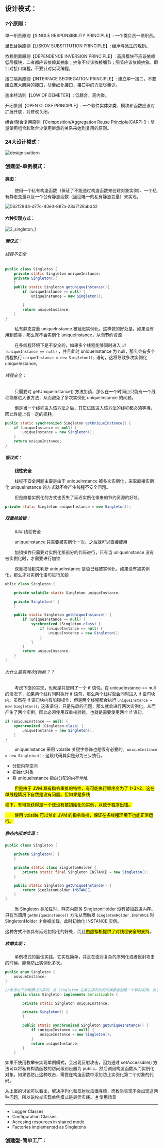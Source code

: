 ## 设计模式：

### 7个原则：

单一职责原则【SINGLE RESPONSIBILITY PRINCIPLE】: 一个类负责一项职责。

里氏替换原则【LISKOV SUBSTITUTION PRINCIPLE】: 继承与派生的规则。

依赖倒置原则【DEPENDENCE INVERSION PRINCIPLE】: 高层模块不应该依赖低层模块，二者都应该依赖其抽象；抽象不应该依赖细节；细节应该依赖抽象。即针对接口编程，不要针对实现编程。

接口隔离原则【INTERFACE SEGREGATION PRINCIPLE】: 建立单一接口，不要建立庞大臃肿的接口，尽量细化接口，接口中的方法尽量少。

迪米特法则【LOW OF DEMETER】: 低耦合，高内聚。

开闭原则【OPEN CLOSE PRINCIPLE】: 一个软件实体如类、模块和函数应该对扩展开放，对修改关闭。

组合/聚合复用原则【Composition/Aggregation Reuse Principle(CARP) 】: 尽量使用组合和聚合少使用继承的关系来达到复用的原则。

### 24大设计模式：

![design-pattern](https://www.pdai.tech/images/design-pattern.png)

### 创建型-单例模式：

#### 类图：

        使用一个私有构造函数（保证了不能通过构造函数来创建对象实例）、一个私有静态变量以及一个公有静态函数（返回唯一的私有静态变量）来实现。

<img src="https://www.pdai.tech/images/pics/562f2844-d77c-40e0-887a-28a7128abd42.png" title="" alt="562f2844-d77c-40e0-887a-28a7128abd42" data-align="center">

#### 六种实现方式：

<img title="" src="https://www.pdai.tech/images/design_part/2_singleton_1.png" alt="2_singleton_1" style="zoom:100%;" data-align="center">

##### 懒汉式：

###### 线程不安全

```java
public class Singleton {
    private static Singleton uniqueInstance;
    private Singleton(){
    }
    public static Singleton getUniqueInstance(){
        if (uniqueInstance == null) {
            uniqueInstance = new Singleton();

        }
        return uniqueInstance;
    }
}        
```

        私有静态变量 uniqueInstance 被延迟实例化，这样做的好处是，如果没有用到该类，那么就不会实例化 uniqueInstance，从而节约资源

        在多线程环境下是不安全的，如果多个线程能够同时进入 `if (uniqueInstance == null)` ，并且此时 uniqueInstance 为 null，那么会有多个线程执行 `uniqueInstance = new Singleton();` 语句，这将导致多次实例化 uniqueInstance。

###### 线程安全：

        只需要对 getUniqueInstance() 方法加锁，那么在一个时间点只能有一个线程能够进入该方法，从而避免了多次实例化 uniqueInstance 的问题。

        但是当一个线程进入该方法之后，其它试图进入该方法的线程都必须等待，因此性能上有一定的损耗。

```java
public static synchronized Singleton getUniqueInstance() {
    if (uniqueInstance == null) {
        uniqueInstance = new Singleton();
    }
    return uniqueInstance;
}
```

##### 饿汉式：

        **线性安全**

        线程不安全问题主要是由于 uniqueInstance 被多次实例化，采取直接实例化 uniqueInstance 的方式就不会产生线程不安全问题。

        但是直接实例化的方式也丢失了延迟实例化带来的节约资源的好处。

```java
private static Singleton uniqueInstance = new Singleton();
```

##### 双重校验锁：

        ### 线程安全

        uniqueInstance 只需要被实例化一次，之后就可以直接使用

        加锁操作只需要对实例化那部分的代码进行，只有当 uniqueInstance 没有被实例化时，才需要进行加锁

        双重校验锁先判断 uniqueInstance 是否已经被实例化，如果没有被实例化，那么才对实例化语句进行加锁 

```java
ublic class Singleton {

    private volatile static Singleton uniqueInstance;

    private Singleton() {
    }

    public static Singleton getUniqueInstance() {
        if (uniqueInstance == null) {
            synchronized (Singleton.class) {
                if (uniqueInstance == null) {
                    uniqueInstance = new Singleton();
                }
            }
        }
        return uniqueInstance;
    }
}
```

###### 为什么要有两次if判断？？

        考虑下面的实现，也就是只使用了一个 if 语句。在 uniqueInstance == null 的情况下，如果两个线程同时执行 if 语句，那么两个线程就会同时进入 if 语句块内。虽然在 if 语句块内有加锁操作，但是两个线程都会执行 `uniqueInstance = new Singleton();` 这条语句，只是先后的问题，那么就会进行两次实例化，从而产生了两个实例。因此必须使用双重校验锁，也就是需要使用两个 if 语句。

```java
if (uniqueInstance == null) {
    synchronized (Singleton.class) {
        uniqueInstance = new Singleton();
    }
}  
```

        uniqueInstance 采用 volatile 关键字修饰也是很有必要的。`uniqueInstance = new Singleton();` 这段代码其实是分为三步执行。

- 分配内存空间
- 初始化对象
- 将 uniqueInstance 指向分配的内存地址

        <mark>但是由于 JVM 具有指令重排的特性，有可能执行顺序变为了 1>3>2，这在单线程情况下自然是没有问题。但如果是多线</mark>

<mark>程下，有可能获得是一个还没有被初始化的实例，以致于程序出错。</mark>

<mark>        使用 volatile 可以禁止 JVM 的指令重排，保证在多线程环境下也能正常运行。</mark>

##### 静态内部类实现：

```java
public class Singleton {

    private Singleton() {
    }

    private static class SingletonHolder {
        private static final Singleton INSTANCE = new Singleton();
    }

    public static Singleton getUniqueInstance() {
        return SingletonHolder.INSTANCE;
    }
}

```

        当 Singleton 类加载时，静态内部类 SingletonHolder 没有被加载进内存。只有当调用 `getUniqueInstance()` 方法从而触发 `SingletonHolder.INSTANCE` 时 SingletonHolder 才会被加载，此时初始化 INSTANCE 实例。

这种方式不仅具有延迟初始化的好处，而且<mark>由虚拟机提供了对线程安全的支持</mark>。

##### 枚举实现：

        单例模式的最佳实践，它实现简单，并且在面对复杂的序列化或者反射攻击的时候，能够防止实例化多次。

```java
public enum Singleton {
    uniqueInstance;
}
```

```java
//考虑以下单例模式的实现，该 Singleton 在每次序列化的时候都会创建一个新的实例，为了保证只创建一个实例，必须声明所有字段都是 transient，并且提供一个 readResolve() 方法。
    public class Singleton implements Serializable {

        private static Singleton uniqueInstance;

        private Singleton() {
        }

        public static synchronized Singleton getUniqueInstance() {
            if (uniqueInstance == null) {
                uniqueInstance = new Singleton();
            }
            return uniqueInstance;
        }
    }
```

如果不使用枚举来实现单例模式，会出现反射攻击，因为通过 setAccessible() 方法可以将私有构造函数的访问级别设置为 public，然后调用构造函数从而实例化对象。如果要防止这种攻击，需要在构造函数中添加防止实例化第二个对象的代码。

从上面的讨论可以看出，解决序列化和反射攻击很麻烦，而枚举实现不会出现这两种问题，所以说枚举实现单例模式是最佳实践。
[#](#使用场景) 使用场景

---------------

* Logger Classes
* Configuration Classes
* Accesing resources in shared mode
* Factories implemented as Singletons

### 创建型-简单工厂：



